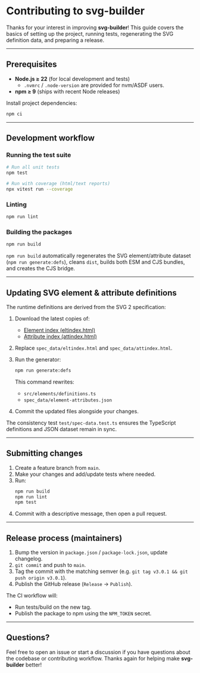 # Contributing to svg-builder

Thanks for your interest in improving **svg-builder**! This guide covers the basics of setting up the project, running tests, regenerating the SVG definition data, and preparing a release.

---

## Prerequisites

- **Node.js ≥ 22** (for local development and tests)
  - `.nvmrc` / `.node-version` are provided for nvm/ASDF users.
- **npm ≥ 9** (ships with recent Node releases)

Install project dependencies:

```bash
npm ci
```

---

## Development workflow

### Running the test suite

```bash
# Run all unit tests
npm test

# Run with coverage (html/text reports)
npx vitest run --coverage
```

### Linting

```bash
npm run lint
```

### Building the packages

```bash
npm run build
```

`npm run build` automatically regenerates the SVG element/attribute dataset (`npm run generate:defs`), cleans `dist`, builds both ESM and CJS bundles, and creates the CJS bridge.

---

## Updating SVG element & attribute definitions

The runtime definitions are derived from the SVG 2 specification:

1. Download the latest copies of:
   - [Element index (eltindex.html)](https://www.w3.org/TR/SVG2/eltindex.html)
   - [Attribute index (attindex.html)](https://www.w3.org/TR/SVG2/attindex.html)
2. Replace `spec_data/eltindex.html` and `spec_data/attindex.html`.
3. Run the generator:

   ```bash
   npm run generate:defs
   ```

   This command rewrites:
   - `src/elements/definitions.ts`
   - `spec_data/element-attributes.json`

4. Commit the updated files alongside your changes.

The consistency test `test/spec-data.test.ts` ensures the TypeScript definitions and JSON dataset remain in sync.

---

## Submitting changes

1. Create a feature branch from `main`.
2. Make your changes and add/update tests where needed.
3. Run:
   ```bash
   npm run build
   npm run lint
   npm test
   ```
4. Commit with a descriptive message, then open a pull request.

---

## Release process (maintainers)

1. Bump the version in `package.json` / `package-lock.json`, update changelog.
2. `git commit` and push to `main`.
3. Tag the commit with the matching semver (e.g. `git tag v3.0.1 && git push origin v3.0.1`).
4. Publish the GitHub release (`Release` → `Publish`).

The CI workflow will:
- Run tests/build on the new tag.
- Publish the package to npm using the `NPM_TOKEN` secret.

---

## Questions?

Feel free to open an issue or start a discussion if you have questions about the codebase or contributing workflow. Thanks again for helping make **svg-builder** better!
